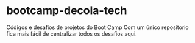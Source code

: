 # bootcamp-decola-tech
Códigos e desafios de projetos do Boot Camp 
Com um único repositorio fica mais fácil de centralizar todos os desafios aqui.
